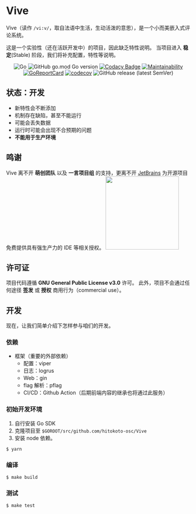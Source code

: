 # Vive

Vive（读作 `/vi:v/`，取自法语中生活，生动活泼的意思），是一个小而美嵌入式评论系统。

这是一个实验性（还在活跃开发中）的项目，因此缺乏特性说明。
当项目进入 **稳定**(Stable) 阶段，我们将补充配置，特性等说明。

<div align="center">

![Go](https://github.com/hitokoto-osc/Vive/workflows/Go/badge.svg)
![GitHub go.mod Go version](https://img.shields.io/github/go-mod/go-version/hitokoto-osc/Vive)
[![Codacy Badge](https://app.codacy.com/project/badge/Grade/bf50644931824cf2887c65cb177bae61)](https://www.codacy.com/gh/hitokoto-osc/Vive?utm_source=github.com&utm_medium=referral&utm_content=hitokoto-osc/Vive&utm_campaign=Badge_Grade)
[![Maintainability](https://api.codeclimate.com/v1/badges/3eedabb10c8fa983538d/maintainability)](https://codeclimate.com/github/hitokoto-osc/Vive/maintainability)
[![GoReportCard](https://goreportcard.com/badge/github.com/hitokoto-osc/Vive)](https://goreportcard.com/report/github.com/hitokoto-osc/Vive)
[![codecov](https://codecov.io/gh/hitokoto-osc/Vive/branch/master/graph/badge.svg)](https://codecov.io/gh/hitokoto-osc/Vive)
![GitHub release (latest SemVer)](https://img.shields.io/github/v/release/hitokoto-osc/Vive?sort=semver)

</div>

## 状态：开发

-   新特性会不断添加
-   机制存在缺陷，甚至不能运行
-   可能会丢失数据
-   运行时可能会出现不合预期的问题
-   **不能用于生产环境**

## 鸣谢

Vive 离不开 **萌创团队** 以及 **一言项目组** 的支持，更离不开  [JetBrains](https://www.jetbrains.com/?from=hitokoto-osc) 为开源项目免费提供具有强生产力的 IDE 等相关授权。
[<img src=".github/jetbrains-variant-3.png" width="200"/>](https://www.jetbrains.com/?from=hitokoto-osc)

## 许可证

项目代码遵循 **GNU General Public License v3.0** 许可。
此外，项目不会通过任何途径 **签发** 或 **授权** 商用行为（commercial use）。

## 开发

现在，让我们简单介绍下怎样参与咱们的开发。

### 依赖

-   框架（重要的外部依赖）
    -   配置：viper
    -   日志：logrus
    -   Web：gin
    -   flag 解析：pflag
    -   CI/CD：Github Action（后期前端内容的继承也将通过此服务）

### 初始开发环境

1.  自行安装 Go SDK
2.  克隆项目至 `$GOROOT/src/github.com/hitokoto-osc/Vive`
3.  安装 node 依赖。

```shell
$ yarn
```

### 编译

```shell
$ make build
```

### 测试

```shell
$ make test
```
